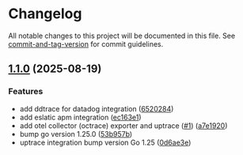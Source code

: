 # Changelog

All notable changes to this project will be documented in this file. See [commit-and-tag-version](https://github.com/absolute-version/commit-and-tag-version) for commit guidelines.

## [1.1.0](https://github.com/peruri-dev/inatrace/compare/v1.0.0...v1.1.0) (2025-08-19)


### Features

* add ddtrace for datadog integration ([6520284](https://github.com/peruri-dev/inatrace/commit/65202847fad8ab63ae152fdb996b27498a4994a5))
* add eslatic apm integration ([ec163e1](https://github.com/peruri-dev/inatrace/commit/ec163e14fbc08e529ce11658a8dd7065fdfdd44a))
* add otel collector (octrace) exporter and uptrace ([#1](https://github.com/peruri-dev/inatrace/issues/1)) ([a7e1920](https://github.com/peruri-dev/inatrace/commit/a7e192016c9fffd39a6e4b31488516071e896e38))
* bump go version 1.25.0 ([53b957b](https://github.com/peruri-dev/inatrace/commit/53b957b0f83549388c42383e2bfefb81bf144360))
* uptrace integration bump version Go 1.25 ([0d6ae3e](https://github.com/peruri-dev/inatrace/commit/0d6ae3e6eb216642841f3301351469718f4b663b))
